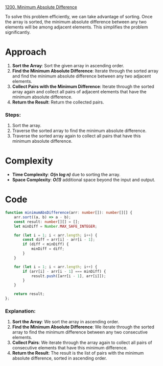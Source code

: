 [1200. Minimum Absolute Difference](https://leetcode.com/problems/minimum-absolute-difference/)

To solve this problem efficiently, we can take advantage of sorting. Once the array is sorted, the minimum absolute difference between any two elements will be among adjacent elements. This simplifies the problem significantly.

# Approach

1. **Sort the Array**: Sort the given array in ascending order.
2. **Find the Minimum Absolute Difference**: Iterate through the sorted array and find the minimum absolute difference between any two adjacent elements.
3. **Collect Pairs with the Minimum Difference**: Iterate through the sorted array again and collect all pairs of adjacent elements that have the minimum absolute difference.
4. **Return the Result**: Return the collected pairs.

### Steps:
1. Sort the array.
2. Traverse the sorted array to find the minimum absolute difference.
3. Traverse the sorted array again to collect all pairs that have this minimum absolute difference.

# Complexity

- **Time Complexity**: ***O(n log n)*** due to sorting the array.
- **Space Complexity**: ***O(1)*** additional space beyond the input and output.

# Code

```typescript
function minimumAbsDifference(arr: number[]): number[][] {
    arr.sort((a, b) => a - b);
    const result: number[][] = [];
    let minDiff = Number.MAX_SAFE_INTEGER;

    for (let i = 1; i < arr.length; i++) {
        const diff = arr[i] - arr[i - 1];
        if (diff < minDiff) {
            minDiff = diff;
        }
    }

    for (let i = 1; i < arr.length; i++) {
        if (arr[i] - arr[i - 1] === minDiff) {
            result.push([arr[i - 1], arr[i]]);
        }
    }

    return result;
};

```

### Explanation:
1. **Sort the Array**: We sort the array in ascending order.
2. **Find the Minimum Absolute Difference**: We iterate through the sorted array to find the minimum difference between any two consecutive elements.
3. **Collect Pairs**: We iterate through the array again to collect all pairs of consecutive elements that have this minimum difference.
4. **Return the Result**: The result is the list of pairs with the minimum absolute difference, sorted in ascending order.